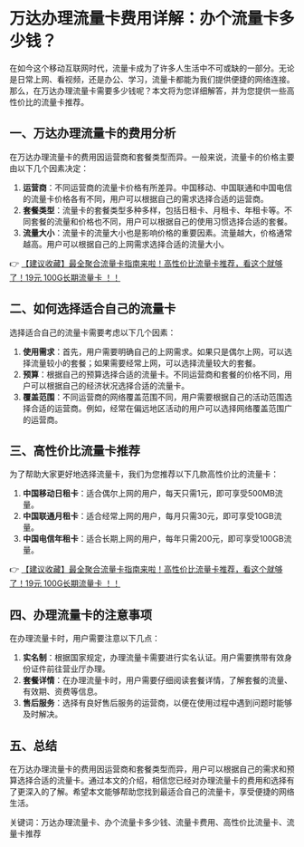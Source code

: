 # 万达办理流量卡费用详解：办个流量卡多少钱？

在如今这个移动互联网时代，流量卡成为了许多人生活中不可或缺的一部分。无论是日常上网、看视频，还是办公、学习，流量卡都能为我们提供便捷的网络连接。那么，在万达办理流量卡需要多少钱呢？本文将为您详细解答，并为您提供一些高性价比的流量卡推荐。

## 一、万达办理流量卡的费用分析

在万达办理流量卡的费用因运营商和套餐类型而异。一般来说，流量卡的价格主要由以下几个因素决定：

1. **运营商**：不同运营商的流量卡价格有所差异。中国移动、中国联通和中国电信的流量卡价格各有不同，用户可以根据自己的需求选择合适的运营商。
2. **套餐类型**：流量卡的套餐类型多种多样，包括日租卡、月租卡、年租卡等。不同套餐的流量和价格也不同，用户可以根据自己的使用习惯选择合适的套餐。
3. **流量大小**：流量卡的流量大小也是影响价格的重要因素。流量越大，价格通常越高。用户可以根据自己的上网需求选择合适的流量大小。

👉 [【建议收藏】最全聚合流量卡指南来啦！高性价比流量卡推荐，看这个就够了！19元 100G长期流量卡 ！！](https://bit.ly/Liuliangka)

## 二、如何选择适合自己的流量卡

选择适合自己的流量卡需要考虑以下几个因素：

1. **使用需求**：首先，用户需要明确自己的上网需求。如果只是偶尔上网，可以选择流量较小的套餐；如果需要经常上网，可以选择流量较大的套餐。
2. **预算**：根据自己的预算选择合适的流量卡。不同运营商和套餐的价格不同，用户可以根据自己的经济状况选择合适的流量卡。
3. **覆盖范围**：不同运营商的网络覆盖范围不同，用户需要根据自己的活动范围选择合适的运营商。例如，经常在偏远地区活动的用户可以选择网络覆盖范围广的运营商。

## 三、高性价比流量卡推荐

为了帮助大家更好地选择流量卡，我们为您推荐以下几款高性价比的流量卡：

1. **中国移动日租卡**：适合偶尔上网的用户，每天只需1元，即可享受500MB流量。
2. **中国联通月租卡**：适合经常上网的用户，每月只需30元，即可享受10GB流量。
3. **中国电信年租卡**：适合长期上网的用户，每年只需200元，即可享受100GB流量。

👉 [【建议收藏】最全聚合流量卡指南来啦！高性价比流量卡推荐，看这个就够了！19元 100G长期流量卡 ！！](https://bit.ly/Liuliangka)

## 四、办理流量卡的注意事项

在办理流量卡时，用户需要注意以下几点：

1. **实名制**：根据国家规定，办理流量卡需要进行实名认证。用户需要携带有效身份证件前往营业厅办理。
2. **套餐详情**：在办理流量卡时，用户需要仔细阅读套餐详情，了解套餐的流量、有效期、资费等信息。
3. **售后服务**：选择有良好售后服务的运营商，以便在使用过程中遇到问题时能够及时解决。

## 五、总结

在万达办理流量卡的费用因运营商和套餐类型而异，用户可以根据自己的需求和预算选择合适的流量卡。通过本文的介绍，相信您已经对办理流量卡的费用和选择有了更深入的了解。希望本文能够帮助您找到最适合自己的流量卡，享受便捷的网络生活。

关键词：万达办理流量卡、办个流量卡多少钱、流量卡费用、高性价比流量卡、流量卡推荐